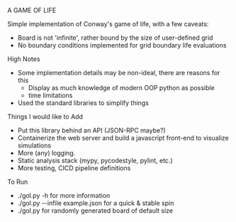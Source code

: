 A GAME OF LIFE

Simple implementation of Conway's game of life, with a few caveats:
* Board is not 'infinite', rather bound by the size of user-defined grid
* No boundary conditions implemented for grid boundary life evaluations

High Notes
* Some implementation details may be non-ideal, there are reasons for this
    * Display as much knowledge of modern OOP python as possible
    * time limitations
* Used the standard libraries to simplify things

Things I would like to Add
* Put this library behind an API (JSON-RPC maybe?)
* Containerize the web server and build a javascript front-end to visualize simulations
* More (any) logging.
* Static analysis stack (mypy, pycodestyle, pylint, etc.)
* More testing, CICD pipeline definitions
    
To Run
* ./gol.py -h for more information
* ./gol.py --infile example.json for a quick & stable spin
* ./gol.py for randomly generated board of default size